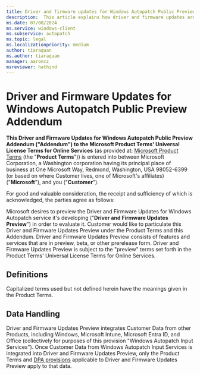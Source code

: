 ```yaml
---
title: Driver and firmware updates for Windows Autopatch Public Preview Addendum
description:  This article explains how driver and firmware updates are managed in Autopatch
ms.date: 07/08/2024
ms.service: windows-client
ms.subservice: autopatch
ms.topic: legal
ms.localizationpriority: medium
author: tiaraquan
ms.author: tiaraquan
manager: aaroncz
msreviewer: hathind
---
```


# Driver and Firmware Updates for Windows Autopatch Public Preview Addendum

**This Driver and Firmware Updates for Windows Autopatch Public Preview Addendum ("Addendum") to the Microsoft Product Terms' Universal License Terms for Online Services** (as provided at: [Microsoft Product Terms](https://www.microsoft.com/licensing/terms/product/ForOnlineServices/all)  (the "**Product Terms**")) is entered into between Microsoft Corporation, a Washington corporation having its principal place of business at One Microsoft Way, Redmond, Washington, USA 98052-6399 (or based on where Customer lives, one of Microsoft's affiliates) ("**Microsoft**"), and you ("**Customer**").

For good and valuable consideration, the receipt and sufficiency of which is acknowledged, the parties agree as follows:

Microsoft desires to preview the Driver and Firmware Updates for Windows Autopatch service it's developing ("**Driver and Firmware Updates Preview**") in order to evaluate it. Customer would like to particulate this Driver and Firmware Updates Preview under the Product Terms and this Addendum. Driver and Firmware Updates Preview consists of features and services that are in preview, beta, or other prerelease form. Driver and Firmware Updates Preview is subject to the "preview" terms set forth in the Product Terms' Universal License Terms for Online Services.

## Definitions

Capitalized terms used but not defined herein have the meanings given in the Product Terms.

## Data Handling

Driver and Firmware Updates Preview integrates Customer Data from other Products, including Windows, Microsoft Intune, Microsoft Entra ID, and Office (collectively for purposes of this provision "Windows Autopatch Input Services"). Once Customer Data from Windows Autopatch Input Services is integrated into Driver and Firmware Updates Preview, only the Product Terms and [DPA provisions](https://www.microsoft.com/licensing/terms/product/Glossary/all) applicable to Driver and Firmware Updates Preview apply to that data.
